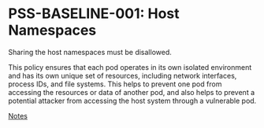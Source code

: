 # PSS-BASELINE-001: Host Namespaces

Sharing the host namespaces must be disallowed. 

This policy ensures that each pod operates in its own isolated environment and has its own unique set of resources, including network interfaces, process IDs, and file systems. This helps to prevent one pod from accessing the resources or data of another pod, and also helps to prevent a potential attacker from accessing the host system through a vulnerable pod. 

[Notes](https://kubernetes.io/docs/concepts/security/pod-security-standards/#:~:text=false-,Host%20Namespaces,-Sharing%20the%20host)